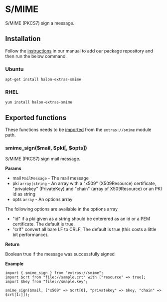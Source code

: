 # S/MIME

S/MIME (PKCS7) sign a message.

## Installation

Follow the [instructions](https://docs.halon.io/manual/comp_install.html#installation) in our manual to add our package repository and then run the below command.

### Ubuntu

```
apt-get install halon-extras-smime
```

### RHEL

```
yum install halon-extras-smime
```

## Exported functions

These functions needs to be [imported](https://docs.halon.io/hsl/structures.html#import) from the `extras://smime` module path.

### smime_sign($mail, $pki[, $opts])

S/MIME (PKCS7) sign mail message.

**Params**

- mail `MailMessage` - The mail message
- pki `array|string` - An array with a "x509" (X509Resource) certificate, "privatekey" (PrivateKey) and "chain" (array of X509Resource) or an PKI id as string
- opts `array` - An options array

The following options are available in the options array

 - "id" if a pki given as a string should be enterered as an id or a PEM certificate. The default is true.
 - "crlf" convert all bare LF to CRLF. The default is true (this costs a little bit performance).

**Return**

Boolean true if the message was successfully signed

**Example**

```
import { smime_sign } from "extras://smime";
import $crt from "file://sample.crt" with ["resource" => true];
import $key from "file://smaple.key";

smime_sign($mail, ["x509" => $crt[0], "privatekey" => $key, "chain" => $crt[1:]]);
```
